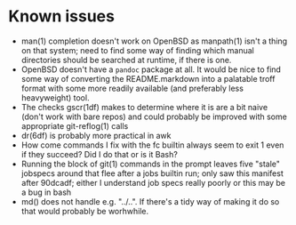 Known issues
============

*   man(1) completion doesn't work on OpenBSD as manpath(1) isn't a thing on
    that system; need to find some way of finding which manual directories
    should be searched at runtime, if there is one.
*   OpenBSD doesn't have a `pandoc` package at all. It would be nice to find
    some way of converting the README.markdown into a palatable troff format
    with some more readily available (and preferably less heavyweight) tool.
*   The checks gscr(1df) makes to determine where it is are a bit naive (don't
    work with bare repos) and could probably be improved with some appropriate
    git-reflog(1) calls
*   dr(6df) is probably more practical in awk
*   How come commands I fix with the fc builtin always seem to exit 1 even if
    they succeed? Did I do that or is it Bash?
*   Running the block of git(1) commands in the prompt leaves five "stale"
    jobspecs around that flee after a jobs builtin run; only saw this manifest
    after 90dcadf; either I understand job specs really poorly or this may be a
    bug in bash
*   md() does not handle e.g. "../..". If there's a tidy way of making it do so
    that would probably be worhwhile.
